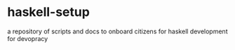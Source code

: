 # haskell-setup
a repository of scripts and docs to onboard citizens for haskell development for devopracy
